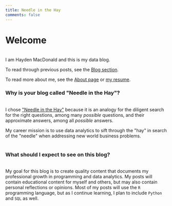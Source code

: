 ```yaml
---
title: Needle in the Hay
comments: false
---
```


# Welcome
&nbsp;  
I am Hayden MacDonald and this is my data blog.

To read through previous posts, see the <a href="/post">Blog section</a>.

To read more about me, see the <a href="/page/about">About page</a> or <a href="/page/cv.html" target="_blank">my resume</a>.
&nbsp;  

### Why is your blog called "Needle in the Hay"?  
&nbsp;  
I chose <a href="https://dictionary.cambridge.org/dictionary/english/a-needle-in-a-haystack" target="_blank">"Needle in the Hay"</a> because it is an analogy for the diligent search for the right questions, among many *possible* questions, and their approximate answers, among all *possible* answers.  

My career mission is to use data analytics to sift through the "hay" in search of the "needle" when addressing new world business problems.  
&nbsp;  
 
### What should I expect to see on this blog?  
&nbsp;  
My goal for this blog is to create quality content that documents my professional growth in programming and data analytics. My posts will contain educational content for myself and others, but may also contain personal reflections or opinions. Most of my posts will use the `R` programming language, but as I continue learning, I plan to include `Python` and `SQL` as well.
